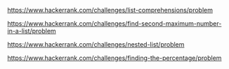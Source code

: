 

https://www.hackerrank.com/challenges/list-comprehensions/problem

https://www.hackerrank.com/challenges/find-second-maximum-number-in-a-list/problem

https://www.hackerrank.com/challenges/nested-list/problem

https://www.hackerrank.com/challenges/finding-the-percentage/problem
